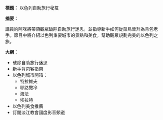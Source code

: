**標題：** 以色列自助旅行秘笈

**摘要：**

講員約阿咪將帶領觀眾破除自助旅行迷思，並指導新手如何從菜鳥晉升為背包老手。節目中將介紹以色列重要城市的景點和美食，幫助觀眾規劃完美的以色列之旅。

**大綱：**

* 破除自助旅行迷思
* 新手背包客指南
* 以色列城市開箱：
    * 特拉維夫
    * 耶路撒冷
    * 海法
    * 埃拉特
* 以色列美食推薦
* 訂閱淡江教會國度影音頻道